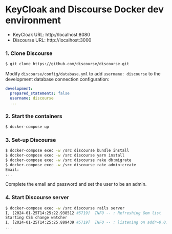 # KeyCloak and Discourse Docker dev environment
* KeyCloak URL: http://localhost:8080
* Discourse URL: http://localhost:3000

### 1. Clone Discourse 
```bash
$ git clone https://github.com/discourse/discourse.git
```

Modify `discourse/config/database.yml` to add `username: discourse` to the development database connection configuration:

```yml
development:
  prepared_statements: false
  username: discourse
  ...
```

### 2. Start the containers
```bash
$ docker-compose up
```

### 3. Set-up Discourse
```bash
$ docker-compose exec -w /src discourse bundle install
$ docker-compose exec -w /src discourse yarn install
$ docker-compose exec -w /src discourse rake db:migrate
$ docker-compose exec -w /src discourse rake admin:create
Email:
...
```
Complete the email and password and set the user to be an admin.

### 4. Start Discourse server
```bash
$ docker-compose exec -w /src discourse rails server
I, [2024-01-25T14:25:22.938512 #5719]  INFO -- : Refreshing Gem list
Starting CSS change watcher
I, [2024-01-25T14:25:25.889439 #5719]  INFO -- : listening on addr=0.0.0.0:3000 fd=24
...
```


